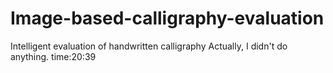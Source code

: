 # Image-based-calligraphy-evaluation
Intelligent evaluation of handwritten calligraphy
Actually, I didn't do anything.
time:20:39
